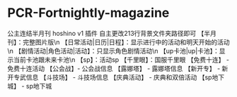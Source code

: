 # PCR-Fortnightly-magazine
公主连结半月刊
hoshino v1 插件
自主更改213行背景文件夹路径即可
【半月刊】：完整图片版\n
【日常活动|日历|日程】：显示进行中的活动和明天开始的活动\n
【剧情活动|角色活动|活动】：只显示角色剧情活动\n
【up卡池|up|卡池】：显示当前卡池跟未来卡池\n
【sp】：活动sp
【千里眼】：国服千里眼
【免费十连】 - 免费十连活动
【公会战】- 公会战信息
【露娜塔】 - 露娜塔信息
【新开专】 - 新开专武信息
【斗技场】 - 斗技场信息
【庆典活动】 - 庆典和双倍活动
【sp地下城】 - sp地下城
